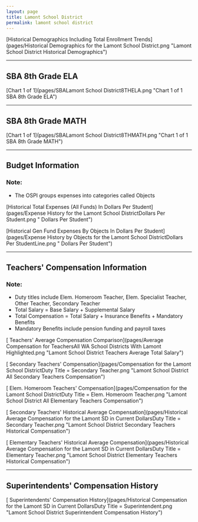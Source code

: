 ```yaml
---
layout: page
title: Lamont School District
permalink: lamont school district
---
```



[Historical Demographics Including Total Enrollment Trends](pages/Historical Demographics for the Lamont School District.png "Lamont School District Historical Demographics")

___

## SBA 8th Grade ELA

[Chart 1 of 1](pages/SBALamont School District8THELA.png "Chart 1 of 1 SBA 8th Grade ELA")


___

## SBA 8th Grade MATH

[Chart 1 of 1](pages/SBALamont School District8THMATH.png "Chart 1 of 1 SBA 8th Grade MATH")


___

## Budget Information
### Note:
- The OSPI groups expenses into categories called Objects

[Historical Total Expenses (All Funds) In Dollars Per Student](pages/Expense History for the Lamont School DistrictDollars Per Student.png " Dollars Per Student")

[Historical Gen Fund Expenses By Objects In Dollars Per Student](pages/Expense History by Objects for the Lamont School DistrictDollars Per StudentLine.png " Dollars Per Student")


___

## Teachers' Compensation Information
### Note:
- Duty titles include Elem. Homeroom Teacher, Elem. Specialist Teacher, Other Teacher, Secondary Teacher
- Total Salary = Base Salary + Supplemental Salary
- Total Compensation = Total Salary + Insurance Benefits + Mandatory Benefits
- Mandatory Benefits include pension funding and payroll taxes

[ Teachers' Average Compensation Comparison](pages/Average Compensation for TeachersAll WA School Districts With Lamont Highlighted.png "Lamont School District Teachers Average Total Salary")

[ Secondary Teachers' Compensation](pages/Compensation for the Lamont School DistrictDuty Title = Secondary Teacher.png "Lamont School District All Secondary Teachers Compensation")

[ Elem. Homeroom Teachers' Compensation](pages/Compensation for the Lamont School DistrictDuty Title = Elem. Homeroom Teacher.png "Lamont School District All Elementary Teachers Compensation")

[ Secondary Teachers' Historical Average Compensation](pages/Historical Average Compensation for the Lamont SD in Current DollarsDuty Title = Secondary Teacher.png "Lamont School District Secondary Teachers Historical Compensation")

[ Elementary Teachers' Historical Average Compensation](pages/Historical Average Compensation for the Lamont SD in Current DollarsDuty Title = Elementary Teacher.png "Lamont School District Elementary Teachers Historical Compensation")


___

## Superintendents' Compensation History

[ Superintendents' Compensation History](pages/Historical Compensation for the Lamont SD in Current DollarsDuty Title = Superintendent.png "Lamont School District Superintendent Compensation History")


